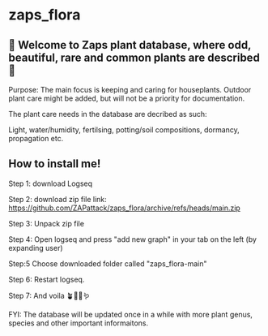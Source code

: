 # zaps_flora

## 🌱 **Welcome to Zaps plant database, where odd, beautiful, rare and common plants are described** 🌱

Purpose: The main focus is keeping and caring for houseplants. Outdoor plant care might be added, but will not be a priority for documentation.

The plant care needs in the database are decribed as such:

Light, water/humidity, fertilsing, potting/soil compositions, dormancy, propagation etc. 




## How to install me!

Step 1: download Logseq

Step 2: download zip file link:
https://github.com/ZAPattack/zaps_flora/archive/refs/heads/main.zip

Step 3: Unpack zip file 

Step 4: Open logseq and press "add new graph" in your tab on the left (by expanding user)  

Step:5 Choose downloaded folder called "zaps_flora-main"

Step 6: Restart logseq. 

Step 7: And voila 🪴🌵🌷🪱


FYI:
The database will be updated once in a while with more plant genus, species and other important informaitons. 
